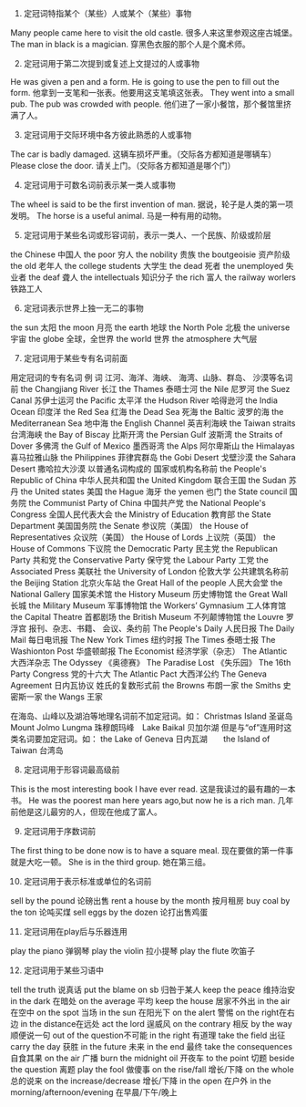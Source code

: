 1. 定冠词特指某个（某些）人或某个（某些）事物

Many people came here to visit the old castle. 
很多人来这里参观这座古城堡。
The man in black is a magician. 
穿黑色衣服的那个人是个魔术师。

2. 定冠词用于第二次提到或复述上文提过的人或事物

He was given a pen and a form. He is going to use the pen to fill out the form.
他拿到一支笔和一张表。他要用这支笔填这张表。
They went into a small pub. The pub was crowded with people.
他们进了一家小餐馆，那个餐馆里挤满了人。

3. 定冠词用于交际环境中各方彼此熟悉的人或事物

The car is badly damaged.
这辆车损坏严重。（交际各方都知道是哪辆车）
Please close the door.
请关上门。（交际各方都知道是哪个门）

4. 定冠词用于可数名词前表示某一类人或事物

The wheel is said to be the first invention of man. 
据说，轮子是人类的第一项发明。
The horse is a useful animal. 
马是一种有用的动物。

5. 定冠词用于某些名词或形容词前，表示一类人、一个民族、阶级或阶层

the Chinese 中国人 the poor 穷人 
the nobility 贵族 the boutgeoisie 资产阶级 
the old 老年人 the college students 大学生 
the dead 死者 the unemployed 失业者 
the deaf 聋人 the intellectuals 知识分子 
the rich 富人 the railway worlers 铁路工人 

6. 定冠词表示世界上独一无二的事物

the sun 太阳 the moon 月亮 
the earth 地球 the North Pole 北极 
the universe 宇宙 the globe 全球，全世界 
the world 世界 the atmosphere 大气层 

7. 定冠词用于某些专有名词前面

用定冠词的专有名词 例 词 
江河、海洋、海峡、
海湾、山脉、群岛、
沙漠等名词前 the Changjiang River 长江
the Thames 泰晤士河
the Nile 尼罗河
the Suez Canal 苏伊士运河
the Pacific 太平洋
the Hudson River 哈得逊河
the India Ocean 印度洋
the Red Sea 红海
the Dead Sea 死海
the Baltic 波罗的海
the Mediterranean Sea 地中海
the English Channel 英吉利海峡 
the Taiwan straits 台湾海峡
the Bay of Biscay 比斯开湾
the Persian Gulf 波斯湾
the Straits of Dover 多佛湾
the Gulf of Mexico 墨西哥湾
the Alps 阿尔卑斯山
the Himalayas 喜马拉雅山脉
the Philippines 菲律宾群岛
the Gobi Desert 戈壁沙漠
the Sahara Desert 撒哈拉大沙漠 
以普通名词构成的
国家或机构名称前 the People's Republic of China 中华人民共和国
the United Kingdom 联合王国
the Sudan 苏丹
the United states 美国
the Hague 海牙
the yemen 也门
the State council 国务院
the Communist Party of China 中国共产党
the National People's Congress 
全国人民代表大会
the Ministry of Education 教育部
the State Department 美国国务院
the Senate 参议院（美国）
the House of Representatives 众议院（美国）
the House of Lords 上议院（英国）
the House of Commons 下议院
the Democratic Party 民主党
the Republican Party 共和党
the Conservative Party 保守党
the Labour Party 工党
the Associated Press 美联社
the University of London 伦敦大学 
公共建筑名称前 the Beijing Station 北京火车站
the Great Hall of the people 人民大会堂
the National Gallery 国家美术馆
the History Museum 历史博物馆
the Great Wall 长城
the Military Museum 军事博物馆
the Workers’ Gymnasium 工人体育馆
the Capital Theatre 首都剧场
the British Museum 不列颠博物馆
the Louvre 罗浮宫 
报刊、杂志、书籍、
会议、条约前 The People's Daily 人民日报
The Daily Mail 每日电讯报
The New York Times 纽约时报
The Times 泰晤士报
The Washionton Post 华盛顿邮报
The Economist 经济学家（杂志）
The Atlantic 大西洋杂志 
The Odyssey 《奥德赛》
The Paradise Lost 《失乐园》
The 16th Party Congress 党的十六大
The Atlantic Pact 大西洋公约
The Geneva Agreement 日内瓦协议 
姓氏的复数形式前 the Browns 布朗一家
the Smiths 史密斯一家
the Wangs 王家 
 

在海岛、山峰以及湖泊等地理名词前不加定冠词。如：
Christmas Island 圣诞岛　Mount Jolmo Lungma 珠穆朗玛峰　Lake Baikal 贝加尔湖
但是与“of”连用时这类名词要加定冠词。如：
the Lake of Geneva 日内瓦湖　　the Island of Taiwan 台湾岛

8. 定冠词用于形容词最高级前

This is the most interesting book I have ever read. 
这是我读过的最有趣的一本书。
He was the poorest man here years ago,but now he is a rich man.
几年前他是这儿最穷的人，但现在他成了富人。

9. 定冠词用于序数词前

The first thing to be done now is to have a square meal.
现在要做的第一件事就是大吃一顿。
She is in the third group. 她在第三组。

10. 定冠词用于表示标准或单位的名词前

sell by the pound 论磅出售 rent a house by the month 按月租房 
buy coal by the ton 论吨买煤 sell eggs by the dozen 论打出售鸡蛋 

11. 定冠词用在play后与乐器连用

play the piano 弹钢琴 play the violin 拉小提琴 play the flute 吹笛子 

12. 定冠词用于某些习语中

tell the truth 说真话 put the blame on sb 归咎于某人 
keep the peace 维持治安 in the dark 在暗处 
on the average 平均 keep the house 居家不外出 
in the air 在空中 on the spot 当场 
in the sun 在阳光下 on the alert 警惕 
on the right在右边 in the distance在远处 
act the lord 逞威风 on the contrary 相反 
by the way 顺便说一句 out of the question不可能 
in the right 有道理 take the field 出征 
carry the day 获胜 in the future 未来 
in the end 最终 take the consequences 自食其果 
on the air 广播 burn the midnight oil 开夜车 
to the point 切题 beside the question 离题 
play the fool 做傻事 on the rise/fall 增长/下降 
on the whole 总的说来 on the increase/decrease 增长/下降 
in the open 在户外 in the morning/afternoon/evening 
在早晨/下午/晚上 
